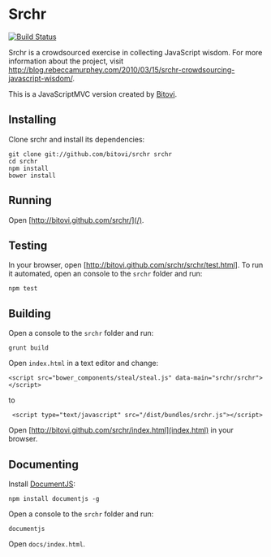 <!--
@page srchr
-->

# Srchr

[![Build Status](https://travis-ci.org/bitovi/srchr.png?branch=master)](https://travis-ci.org/bitovi/srchr)

Srchr is a crowdsourced exercise in collecting JavaScript 
wisdom. For more information about the project, visit 
http://blog.rebeccamurphey.com/2010/03/15/srchr-crowdsourcing-javascript-wisdom/.

This is a JavaScriptMVC version created by [Bitovi](http://bitovi.com).  

## Installing

Clone srchr and install its dependencies:

    git clone git://github.com/bitovi/srchr srchr
    cd srchr
    npm install
    bower install

## Running

Open [http://bitovi.github.com/srchr/](/).

## Testing

In your browser, open [http://bitovi.github.com/srchr/srchr/test.html]. To run it automated, open an console to 
the `srchr` folder and run:

    npm test
    
## Building

Open a console to the `srchr` folder and run:

    grunt build
    
Open `index.html` in a text editor and change:

    <script src="bower_components/steal/steal.js" data-main="srchr/srchr"></script>
    
to

     <script type="text/javascript" src="/dist/bundles/srchr.js"></script>  
    
Open [http://bitovi.github.com/srchr/index.html](index.html) in your browser.

## Documenting

Install [DocumentJS](http://documentjs.com/):

    npm install documentjs -g

Open a console to the `srchr` folder and run:

    documentjs
    
Open `docs/index.html`.
